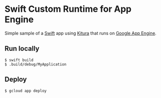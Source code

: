 # Swift Custom Runtime for App Engine

Simple sample of a [Swift](https://swift.org) app using [Kitura](http://www.kitura.io) that runs on [Google App Engine](https://cloud.google.com/appengine).

## Run locally

    $ swift build
    $ .build/debug/MyApplication

## Deploy

    $ gcloud app deploy
